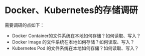 # Docker、Kubernetes的存储调研
需要调研的点如下：
* Docker Container的文件系统在本地如何存储？如何读取、写入？
* Docker Image 的文件系统在本地如何存储？如何读取、写入？
* Kubernetes Pod 的文件系统在本地如何存储？如何读取、写入？
